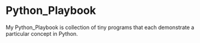 # Python_Playbook
My Python_Playbook is collection of tiny programs that each demonstrate a particular concept in Python.
